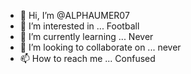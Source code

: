 - 👋 Hi, I’m @ALPHAUMER07
- 👀 I’m interested in ... Football
- 🌱 I’m currently learning ... Never
- 💞️ I’m looking to collaborate on ... never
- 📫 How to reach me ... Confused

<!---
ALPHAUMER07/ALPHAUMER07 is a ✨ special ✨ repository because its `README.md` (this file) appears on your GitHub profile.
You can click the Preview link to take a look at your changes.
--->
